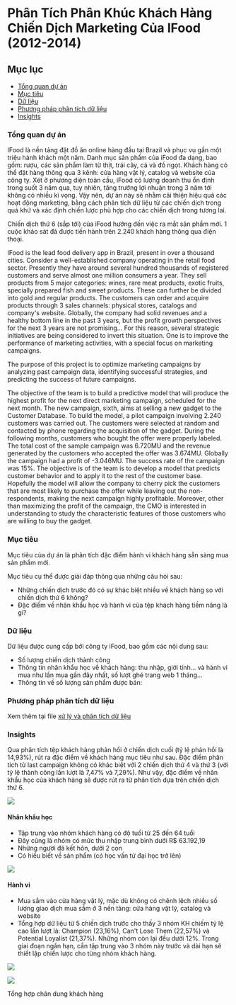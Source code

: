 # Phân Tích Phân Khúc Khách Hàng Chiến Dịch Marketing Của IFood (2012-2014)

## Mục lục

- [Tổng quan dự án](#tổng-quan-dự-án)
- [Mục tiêu](#mục-tiêu)
- [Dữ liệu](#dữ-liệu)
- [Phương pháp phân tích dữ liệu](#phương-pháp-phân-tích-dữ-liệu)
- [Insights](#insights)

### Tổng quan dự án

IFood là nền tảng đặt đồ ăn online hàng đầu tại Brazil và phục vụ gần một triệu hành khách một năm. Danh mục sản phẩm của iFood đa dạng, bao gồm: rượu, các sản phẩm làm từ thịt, trái cây, cá và đồ ngọt. Khách hàng có thể đặt hàng thông qua 3 kênh: cửa hàng vật lý, catalog và website của công ty. Xét ở phương diện toàn cầu, iFood có lượng doanh thu ổn định trong suốt 3 năm qua, tuy nhiên, tăng trưởng lợi nhuận trong 3 năm tới không có nhiều kì vọng. Vậy nên, dự án này sẽ nhằm cải thiện hiệu quả các hoạt động marketing, bằng cách phân tích dữ liệu từ các chiến dịch trong quá khứ và xác định chiến lược phù hợp cho các chiến dịch trong tương lai.

Chiến dịch thứ 6 (sắp tới) của iFood hướng đến việc ra mắt sản phẩm mới. 1 cuộc khảo sát đã được tiến hành trên 2.240 khách hàng thông qua điện thoại. 

IFood is the lead food delivery app in Brazil, present in over a thousand cities.
Consider a well-established company operating in the retail food sector. Presently they have around several hundred thousands of registered customers and serve almost one million consumers a year. They sell products from 5 major categories: wines, rare meat products, exotic fruits, specially prepared fish and sweet products. These can further be divided into gold and regular products. The customers can order and acquire products through 3 sales channels: physical stores, catalogs and company's website. Globally, the company had solid revenues and a healthy bottom line in the past 3 years, but the profit growth perspectives for the next 3 years are not promising... For this reason, several strategic initiatives are being considered to invert this situation. One is to improve the performance of marketing activities, with a special focus on marketing campaigns.

The purpose of this project is to optimize marketing campaigns by analyzing past campaign data, identifying successful strategies, and predicting the success of future campaigns.

The objective of the team is to build a predictive model that will produce the highest profit for the next direct marketing campaign, scheduled for the next month. The new campaign, sixth, aims at selling a new gadget to the Customer Database. To build the model, a pilot campaign involving 2.240 customers was carried out. The customers were selected at random and contacted by phone regarding the acquisition of the gadget. During the following months, customers who bought the offer were properly labeled. The total cost of the sample campaign was 6.720MU and the revenue generated by the customers who accepted the offer was 3.674MU. Globally the campaign had a profit of -3.046MU. The success rate of the campaign was 15%. The objective is of the team is to develop a model that predicts customer behavior and to apply it to the rest of the customer base. Hopefully the model will allow the company to cherry pick the customers that are most likely to purchase the offer while leaving out the non-respondents, making the next campaign highly profitable. Moreover, other than maximizing the profit of the campaign, the CMO is interested in understanding to study the characteristic features of those customers who are willing to buy the gadget.

### Mục tiêu

Mục tiêu của dự án là phân tích đặc điểm hành vi khách hàng sẵn sàng mua sản phẩm mới.

Mục tiêu cụ thể được giải đáp thông qua những câu hỏi sau:
- Những chiến dịch trước đó có sự khác biệt nhiều về khách hàng so với chiến dịch thứ 6 không?
- Đặc điểm về nhân khẩu học và hành vi của tệp khách hàng tiềm năng là gì?

### Dữ liệu

Dữ liệu được cung cấp bởi công ty iFood, bao gồm các nội dung sau:
- Số lượng chiến dịch thành công
- Thông tin nhân khẩu học về khách hàng: thu nhập, giới tính... và hành vi mua như lần mua gần đây nhất, số lượt ghé trang web 1 tháng...
- Thông tin về số lượng sản phẩm được bán:

### Phương pháp phân tích dữ liệu

Xem thêm tại file [xử lý và phân tích dữ liệu](https://github.com/nhungnguyen1111/Customer_Segmentation_Analysis/blob/256484406c697dba8c071bc9d92e887fd8a3fdd9/data%20transforming%20%26%20data%20analysis.md)

### Insights 

Qua phân tích tệp khách hàng phản hồi ở chiến dịch cuối (tỷ lệ phản hồi là 14,93%), rút ra đặc điểm về khách hàng mục tiêu như sau. Đặc điểm phân tích từ last campaign không có khác biệt với 2 chiến dịch thứ 4 và thứ 3 (với tỷ lệ thành công lần lượt là 7,47% và 7,29%). Như vậy, đặc điểm về nhân khẩu học của khách hàng sẽ được rút ra từ phân tích dựa trên chiến dịch thứ 6.

![](https://i.imgur.com/F1AirQg.png)

#### Nhân khẩu học
- Tập trung vào nhóm khách hàng có độ tuổi từ 25 đến 64 tuổi
- Đây cũng là nhóm có mức thu nhập trung bình dưới R$ 63.192,19
- Những người đã kết hôn, dưới 2 con
- Có hiểu biết về sản phẩm (có học vấn từ đại học trở lên)

![](https://i.imgur.com/ck3f4ac.png)

#### Hành vi
- Mua sắm vào cửa hàng vật lý, mặc dù không có chênh lệch nhiều số lượng giao dịch mua sắm ở 3 nền tảng: cửa hàng vật lý, catalog và website
- Tổng hợp dữ liệu từ 5 chiến dịch trước cho thấy 3 nhóm KH chiếm tỷ lệ cao lần lượt là: Champion (23,16%), Can't Lose Them (22,57%) và Potential Loyalist (21,37%). Những nhóm còn lại đều dưới 12%.
  Trong giai đoạn ngắn hạn, cần tập trung vào 3 nhóm này trước và dài hạn sẽ thiết lập chiến lược cho từng nhóm khách hàng.

![](https://i.imgur.com/8i0idHJ.png)


![](https://i.imgur.com/Ngoynz7.png)

Tổng hợp chân dung khách hàng
